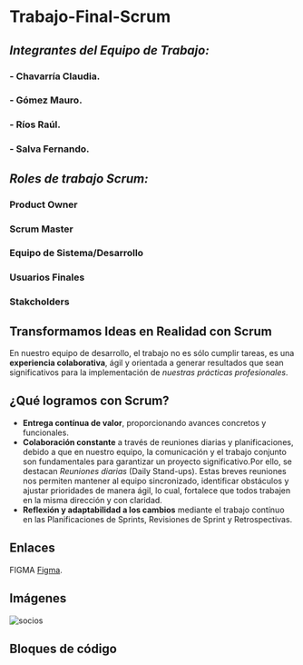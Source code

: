 # Trabajo-Final-Scrum

## *Integrantes del Equipo de Trabajo:*

### - Chavarría Claudia.
### - Gómez Mauro.
### - Ríos Raúl.
### - Salva Fernando.

## *Roles de trabajo Scrum:*
### Product Owner
### Scrum Master
### Equipo de Sistema/Desarrollo
### Usuarios Finales
### Stakcholders


## Transformamos Ideas en Realidad con Scrum 

En nuestro equipo de desarrollo, el trabajo no es sólo cumplir tareas, es una **experiencia colaborativa**, ágil y orientada a generar resultados que sean significativos para la implementación de *nuestras prácticas profesionales*.

## ¿Qué logramos con Scrum?

- **Entrega contínua de valor**, proporcionando avances concretos y funcionales.
- **Colaboración constante** a través de reuniones diarias y planificaciones, debido a que en nuestro equipo, la comunicación y el trabajo conjunto son fundamentales para garantizar un proyecto significativo.Por ello, se destacan *Reuniones diarias* (Daily Stand-ups). Estas breves reuniones nos permiten mantener al equipo sincronizado, identificar obstáculos y ajustar prioridades de manera ágil, lo cual, fortalece que todos trabajen en la misma dirección y con claridad.
- **Reflexión y adaptabilidad a los cambios** mediante el trabajo contínuo en las Planificaciones de Sprints, Revisiones de Sprint y Retrospectivas.



## Enlaces

FIGMA [Figma](https://www.figma.com).

## Imágenes

![socios](https://github.com/user-attachments/assets/8f97f82b-d251-4452-9a8d-5abaed008c38)


## Bloques de código
